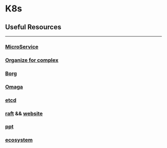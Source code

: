 # K8s

## Useful Resources
--------
### [MicroService](https://martinfowler.com/articles/microservices.html)

### [Organize for complex](https://www.slideshare.net/npflaeging/special-edition-paper-organize-for-complexity-part-iii)

### [Borg](https://ai.google/research/pubs/pub43438)

### [Omaga](https://ai.google/research/pubs/pub41684)

### [etcd](https://coreos.com/etcd/)

### [raft](https://raft.github.io/raft.pdf)  && [website](https://raft.github.io/)


### [ppt](https://speakerdeck.com/luxas/kubernetes-architecture-fundamentals)

### [ecosystem](https://thenewstack.io/ebooks/kubernetes/state-of-kubernetes-ecosystem/)







